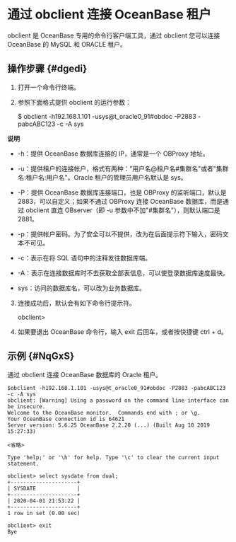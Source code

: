 通过 obclient 连接 OceanBase 租户 
================================================



obclient 是 OceanBase 专用的命令行客户端工具，通过 obclient 您可以连接 OceanBase 的 MySQL 和 ORACLE 租户。

操作步骤 {#dgedi}
-------------

1. 打开一个命令行终端。

   

2. 参照下面格式提供 obclient 的运行参数：

   




    $ obclient -h192.168.1.101 -usys@t_oracle0_91#obdoc -P2883 -pabcABC123 -c -A sys


**说明**



* -h：提供 OceanBase 数据库连接的 IP，通常是一个 OBProxy 地址。

  

* -u：提供租户的连接帐户，格式有两种："用户名@租户名#集群名"或者"集群名:租户名:用户名"。Oracle 租户的管理员用户名默认是 sys。

  

* -P：提供 OceanBase 数据库连接端口，也是 OBProxy 的监听端口，默认是 2883，可以自定义；如果不通过 OBProxy 连接 OceanBase 数据库，而是通过 obclient 直连 OBserver（即 -u 参数中不加"#集群名"），则默认端口是 2881。

  

* -p：提供帐户密码。为了安全可以不提供，改为在后面提示符下输入，密码文本不可见。

  

* -c：表示在将 SQL 语句中的注释发往数据库端。

  

* -A：表示在连接数据库时不去获取全部表信息，可以使登录数据库速度最快。

  

* sys：访问的数据库名，可以改为业务数据库。

  




3. 连接成功后，默认会有如下命令行提示符。

   




    obclient>



4. 如果要退出 OceanBase 命令行，输入 exit 后回车，或者按快捷键 ctrl + d。

   






示例 {#NqGxS}
-----------

通过 obclient 连接 OceanBase 数据库的 Oracle 租户。

    $obclient -h192.168.1.101 -usys@t_oracle0_91#obdoc -P2883 -pabcABC123 -c -A sys
    obclient: [Warning] Using a password on the command line interface can be insecure.
    Welcome to the OceanBase monitor.  Commands end with ; or \g.
    Your OceanBase connection id is 64621
    Server version: 5.6.25 OceanBase 2.2.20 (...) (Built Aug 10 2019 15:27:33)
    
    <省略>
    
    Type 'help;' or '\h' for help. Type '\c' to clear the current input statement.
    
    obclient> select sysdate from dual;
    +---------------------+
    | SYSDATE             |
    +---------------------+
    | 2020-04-01 21:53:22 |
    +---------------------+
    1 row in set (0.00 sec)
    
    obclient> exit
    Bye



